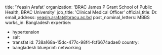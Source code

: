 title: 'Yeasin Arafat'
organization: 'BRAC James P Grant School of Public Health, BRAC University'
job_title: 'Clinical Medical Officer'
official_title: Dr.
email_address: yeasin.arafat@bracu.ac.bd
post_nominal_letters: MBBS
works_in: Bangladesh
expertise:
  - hypertension
  - salt
  - transfat
id: 738a168a-15dc-477c-98f4-fcf6674adae0
country:
  - bangladesh
blueprint: networking
